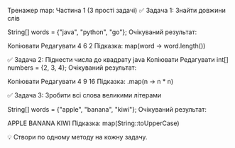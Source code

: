 Тренажер map: Частина 1 (3 прості задачі)
✅ Задача 1: Знайти довжини слів

String[] words = {"java", "python", "go"};
Очікуваний результат:

Копіювати
Редагувати
4
6
2
Підказка: map(word -> word.length())

✅ Задача 2: Піднести числа до квадрату
java
Копіювати
Редагувати
int[] numbers = {2, 3, 4};
Очікуваний результат:

Копіювати
Редагувати
4
9
16
Підказка: .map(n -> n * n)

✅ Задача 3: Зробити всі слова великими літерами

String[] words = {"apple", "banana", "kiwi"};
Очікуваний результат:

APPLE
BANANA
KIWI
Підказка: map(String::toUpperCase)

💡 Створи по одному методу на кожну задачу. 